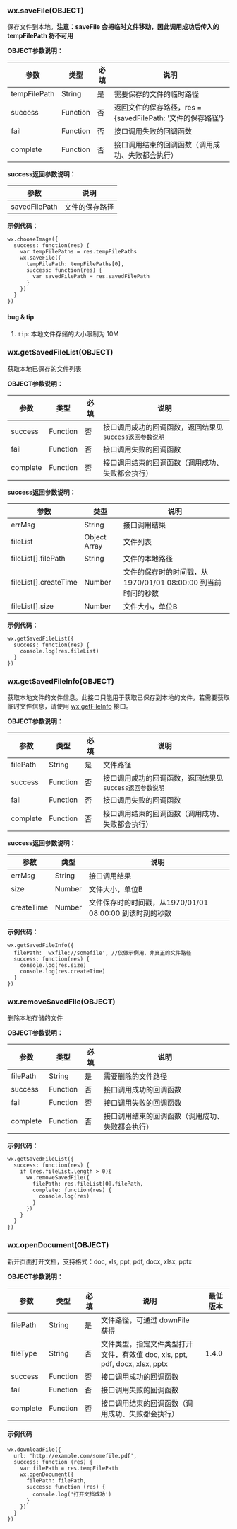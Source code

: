 <!-- https://developers.weixin.qq.com/miniprogram/dev/api/file.html -->

### wx.saveFile(OBJECT)

保存文件到本地。**注意：saveFile 会把临时文件移动，因此调用成功后传入的 tempFilePath 将不可用**

**OBJECT参数说明：**

  参数           |  类型       |  必填 |  说明                                         
-----------------|-------------|-------|-----------------------------------------------
  tempFilePath   |  String     |  是   |  需要保存的文件的临时路径                     
  success        |  Function   |  否   |返回文件的保存路径，res = {savedFilePath: '文件的保存路径'}
  fail           |  Function   |  否   |  接口调用失败的回调函数                       
  complete       |  Function   |  否   |接口调用结束的回调函数（调用成功、失败都会执行）

**success返回参数说明：**

  参数            |  说明      
------------------|------------
  savedFilePath   |文件的保存路径

**示例代码：**

    wx.chooseImage({
      success: function(res) {
        var tempFilePaths = res.tempFilePaths
        wx.saveFile({
          tempFilePath: tempFilePaths[0],
          success: function(res) {
            var savedFilePath = res.savedFilePath
          }
        })
      }
    })
    

#### bug & tip

1.  `tip`: 本地文件存储的大小限制为 10M

### wx.getSavedFileList(OBJECT)

获取本地已保存的文件列表

**OBJECT参数说明：**

  参数       |  类型       |  必填 |  说明                               
-------------|-------------|-------|-------------------------------------
  success    |  Function   |  否   |接口调用成功的回调函数，返回结果见`success返回参数说明`
  fail       |  Function   |  否   |  接口调用失败的回调函数             
  complete   |  Function   |  否   |接口调用结束的回调函数（调用成功、失败都会执行）

**success返回参数说明：**

  参数                    |  类型           |  说明                                       
--------------------------|-----------------|---------------------------------------------
  errMsg                  |  String         |  接口调用结果                               
  fileList                |  Object Array   |  文件列表                                   
  fileList[].filePath     |  String         |  文件的本地路径                             
  fileList[].createTime   |  Number         |文件的保存时的时间戳，从1970/01/01 08:00:00 到当前时间的秒数
  fileList[].size         |  Number         |  文件大小，单位B                            

**示例代码：**

    wx.getSavedFileList({
      success: function(res) {
        console.log(res.fileList)
      }
    })
    

### wx.getSavedFileInfo(OBJECT)

获取本地文件的文件信息。此接口只能用于获取已保存到本地的文件，若需要获取临时文件信息，请使用 [wx.getFileInfo](https://developers.weixin.qq.com/miniprogram/dev/api/getFileInfo.html) 接口。

**OBJECT参数说明：**

  参数       |  类型       |  必填 |  说明                               
-------------|-------------|-------|-------------------------------------
  filePath   |  String     |  是   |  文件路径                           
  success    |  Function   |  否   |接口调用成功的回调函数，返回结果见`success返回参数说明`
  fail       |  Function   |  否   |  接口调用失败的回调函数             
  complete   |  Function   |  否   |接口调用结束的回调函数（调用成功、失败都会执行）

**success返回参数说明：**

  参数         |  类型     |  说明                                     
---------------|-----------|-------------------------------------------
  errMsg       |  String   |  接口调用结果                             
  size         |  Number   |  文件大小，单位B                          
  createTime   |  Number   |文件保存时的时间戳，从1970/01/01 08:00:00 到该时刻的秒数

**示例代码：**

    wx.getSavedFileInfo({
      filePath: 'wxfile://somefile', //仅做示例用，非真正的文件路径
      success: function(res) {
        console.log(res.size)
        console.log(res.createTime)
      }
    })
    

### wx.removeSavedFile(OBJECT)

删除本地存储的文件

**OBJECT参数说明：**

  参数       |  类型       |  必填 |  说明                       
-------------|-------------|-------|-----------------------------
  filePath   |  String     |  是   |  需要删除的文件路径         
  success    |  Function   |  否   |  接口调用成功的回调函数     
  fail       |  Function   |  否   |  接口调用失败的回调函数     
  complete   |  Function   |  否   |接口调用结束的回调函数（调用成功、失败都会执行）

**示例代码：**

    wx.getSavedFileList({
      success: function(res) {
        if (res.fileList.length > 0){
          wx.removeSavedFile({
            filePath: res.fileList[0].filePath,
            complete: function(res) {
              console.log(res)
            }
          })
        }
      }
    })
    

### wx.openDocument(OBJECT)

新开页面打开文档，支持格式：doc, xls, ppt, pdf, docx, xlsx, pptx

**OBJECT参数说明：**

  参数       |  类型       |  必填 |  说明                                                       | 最低版本 
-------------|-------------|-------|-------------------------------------------------------------|----------
  filePath   |  String     |  是   |  文件路径，可通过 downFile 获得                             |          
  fileType   |  String     |  否   |文件类型，指定文件类型打开文件，有效值 doc, xls, ppt, pdf, docx, xlsx, pptx|  1.4.0   
  success    |  Function   |  否   |  接口调用成功的回调函数                                     |          
  fail       |  Function   |  否   |  接口调用失败的回调函数                                     |          
  complete   |  Function   |  否   |  接口调用结束的回调函数（调用成功、失败都会执行）           |          

#### 示例代码

    wx.downloadFile({
      url: 'http://example.com/somefile.pdf',
      success: function (res) {
        var filePath = res.tempFilePath
        wx.openDocument({
          filePath: filePath,
          success: function (res) {
            console.log('打开文档成功')
          }
        })
      }
    })
